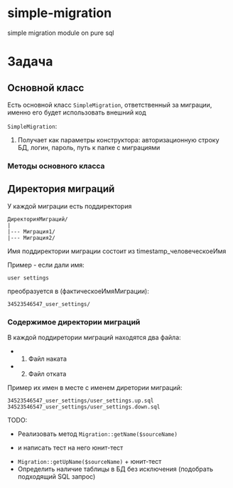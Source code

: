 # simple-migration
simple migration module  on pure sql


# Задача

## Основной класс
Есть основной класс `SimpleMigration`, ответственный за миграции, именно его 
будет использовать внешний код

`SimpleMigration`:
1) Получает как параметры конструктора: авторизационную строку БД, логин, пароль, путь к папке с миграциями 


### Методы основного класса


## Директория миграций

У каждой миграции есть поддиректория

```
ДиректорияМиграций/
|
|--- Миграция1/
|--- Миграция2/
```
Имя поддиректории миграции состоит из timestamp_человеческоеИмя

Пример - если дали имя:
```
user settings
```
преобразуется в (фактическоеИмяМиграции):
```
34523546547_user_settings/
```

### Содержимое директории миграций

В каждой поддиретории миграций находятся два файла:
* 1) Файл наката
* 2) Файл отката

Пример их имен в месте с именем диретории миграций:
```
34523546547_user_settings/user_settings.up.sql
34523546547_user_settings/user_settings.down.sql
```


TODO:

* Реализовать метод `Migration::getName($sourceName)`
- и написать тест на него юнит-тест
* `Migration::getUpName($sourceName)` + юнит-тест
* Определить наличие таблицы в БД без исключения (подобрать подходящий SQL запрос)
